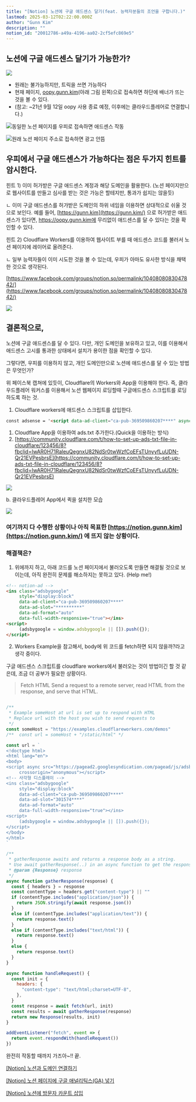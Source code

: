 ```yaml
---
title: "[Notion] 노션에 구글 애드센스 달기(feat. 능력자분들의 조언을 구합니다.)"
lastmod: 2025-03-12T02:22:00.000Z
author: "Gunn Kim"
description: ""
notion_id: "20012786-a49a-4196-aa02-2cf5efc869e5"
---
```



## 노션에 구글 애드센스 달기가 가능한가?

![](https://hits.seeyoufarm.com/api/count/incr/badge.svg?url=https%3A%2F%2Fdatarecipe.notion.site%2FNotion-feat-b1f78c72991442fba28802a6c152e768&count_bg=%2379C83D&title_bg=%23555555&icon=&icon_color=%23E7E7E7&title=hits&edge_flat=true)

- 원래는 불가능하지만, 트릭을 쓰면 가능하다
- 현재 페이지, [oopy.gunn.kim](https://oopy.gunn.kim/)(아래 그림 왼쪽)으로 접속하면 하단에 배너가 뜨는 것을 볼 수 있다.
- (참고: ~21년 9월 12일 oopy 사용 종료 예정, 이후에는 클라우드플레어로 연결합니다.)

![동일한 노션 페이지를 우피로 접속하면 애드센스 작동](https://prod-files-secure.s3.us-west-2.amazonaws.com/94f51666-273a-443d-bf89-42827b5b6876/658949b9-509f-49a9-aec0-bd44be464b8c/KakaoTalk_Photo_2021-09-06-03-25-09_001.png?X-Amz-Algorithm=AWS4-HMAC-SHA256&X-Amz-Content-Sha256=UNSIGNED-PAYLOAD&X-Amz-Credential=ASIAZI2LB4666CFM2US5%2F20250314%2Fus-west-2%2Fs3%2Faws4_request&X-Amz-Date=20250314T044853Z&X-Amz-Expires=3600&X-Amz-Security-Token=IQoJb3JpZ2luX2VjEJz%2F%2F%2F%2F%2F%2F%2F%2F%2F%2FwEaCXVzLXdlc3QtMiJHMEUCIQD86neac%2Fa6s%2F%2BRgrm3SYj5TDBO36L2HZBXNQR%2FycNFkgIgJ0OF2v%2FVf7CXrBZclVBpsyh2dGV8H0xtFAPowfqYvRkqiAQI5f%2F%2F%2F%2F%2F%2F%2F%2F%2F%2FARAAGgw2Mzc0MjMxODM4MDUiDK68ywwFG%2FAAlkPMJircAx6AoUgrV7%2BDJ4lW7xVEWzMt37w%2F%2B%2F1wzFa08sVa6b8%2BSfTiGi%2BP0UFzw0VR1KXbwv4x7Dl4kKdad%2BfD%2FS%2BtYtqdtFjampwwKy6Yczm%2BTWrWIFRItjBPRP%2B21m0Q3UbSb7iVFOq6dVLryPEWN7Wm9OLIIOSkrevFnrWtL0h8JzuCi4J9%2BNyYaFWPXPpPo5s4Yy7Jlg9MfzElmdWgmuA3zz7jQohJmP4CPfx4SCe04LFAWpufXsvjMJQyhnM6hmnGZ5yfi2IB9NefJbcZQ3NFdcXi4mpaABU%2BnpMeJkcs69aD7acGhhc%2FqfltFLAc5oZbjyBzQC3ElW%2B8Rj8Cbf8k%2BjwN21nXTWJGNrygqzh0WRTyXcuJu0MfnAZSa2qsH7M5HAP%2BW9zhD16I%2Bg9Czp1ncEt%2FbdvqOSqr4cXfRciA%2Bej5b9xxg1jLt%2Fo7LdOpgkq91EYl7kIU8CkWgmHFUDxrTLQGHT8GIF2pPSfjn%2F0PC65O4iyPyiACz29aYxDdUurRFi4jIr9ZSoz85siLNbFA0PoZPcsV%2BQULsd3JygazUh1E6vFvVJJvx5XBf6AP0B%2F74IjjTxgzre%2Fl1j08r1WkWkLQ1dTOrM%2BQgkfmR%2BILJ13wD5OE9e6lBucnpwBAMIvNzr4GOqUBeZsiGK6DhfC%2FvBrcNJS6G%2Fql3JUtAq2uj8kJ6M4ZZRKjDZEQ5ZtKTyIPLsor8cx6LMpSK%2FHlZCigZIrdCGv5FSJDqbtEjm2aMkjI43FWWkr5RHZedMoqh1AGlnT%2BUTmifrn8J7x4U6UOevzgHWAaDKujckLf0XKAVZdSgfSy5%2BzrA6DM%2BIIMLa82Hqck%2FOhaVLiw81Nvz0n3CIkNi%2B%2Ba5222%2BoRV&X-Amz-Signature=1a0e761e7387aa79506bae1276099dd8e0e364410d20ebb9b0c8296020dba6ce&X-Amz-SignedHeaders=host&x-id=GetObject)

![원래 노션 페이지 주소로 접속하면 광고 안뜸](https://prod-files-secure.s3.us-west-2.amazonaws.com/94f51666-273a-443d-bf89-42827b5b6876/1fff7b37-96fe-4ac8-8eca-da21cc0db58c/KakaoTalk_Photo_2021-09-06-03-25-10_002.png?X-Amz-Algorithm=AWS4-HMAC-SHA256&X-Amz-Content-Sha256=UNSIGNED-PAYLOAD&X-Amz-Credential=ASIAZI2LB46665R5W2W3%2F20250314%2Fus-west-2%2Fs3%2Faws4_request&X-Amz-Date=20250314T044853Z&X-Amz-Expires=3600&X-Amz-Security-Token=IQoJb3JpZ2luX2VjEJz%2F%2F%2F%2F%2F%2F%2F%2F%2F%2FwEaCXVzLXdlc3QtMiJGMEQCIF9gLmELlTSAYpZeYedDQgk%2F6VEvhwP9D1rYak1CDEeyAiAFIKJ%2B8sKOQ9EjDbFykhjxxdLGp9CkPzk6gz7Mg1R6wSqIBAjl%2F%2F%2F%2F%2F%2F%2F%2F%2F%2F8BEAAaDDYzNzQyMzE4MzgwNSIMeltLKYHYHWkQpTJsKtwDVsc6C3nGbM9jCu2nc1TE7kELJ7rU0NW8eH8p8BB9f%2BWfCSymOxpn63dilaeGF7cpswl3N%2FyYS17iiX%2F6HDa5eBYwVxZ%2FAuexyM0nk%2FGPi%2FK%2BFQu3mSnQwS0J%2Fg%2ByEpIJ6l2wxm5tUAgzF8gDTX4LZ9yUcWnU5zxJxsy4WW2b2bgLbdG4hmwsfDmMW2%2BJt3xrSDES6WcnCOyrkjdwWO%2BVpJWhqcAU35%2B03elgq6lLiNRgRamCBQhWz6%2BQs6oaxRhPTcBBpXUthMMUgatDZZaerJWk8ovTUsBXIDLxUQymy8GaeNt8Iyb0wFQ2tVvitD%2FwvBwfh26VI9yxf%2F6q5%2Bak3fHP%2BQafNE%2FhtOyFfPRGl66vbEy1KRz4dC%2Fs%2BFMHQ6iv%2BmFiFy1DJZYwXktIpE0Ye7g7BdZxvX6Ch5HAjNbBO1xZrCxJGOPl9fCZwI4j8etaymrbEJAczDno0DwONjIcF36t4uHNa03uX09Qty%2BCC2r%2FdPAQ0UHKYc0txv3fMk%2B5Ch72T8uqlluZDPVsX%2FwIb1ly%2BFrVUZJHhtv373hrUeEEGRTFj1hIbQLdnIuZM0PkhSSl%2BpgFgkzdSskkOOQuSIBr%2FcctYY5qTIVEjH6oIGyA28EiOKK2r6SAnxow0czOvgY6pgGgz2QiCJl1AlgrSj%2FFlZjhlOo9y4RwsP8PsGgsjFQpUQ7reFrFvI%2Fg9HcKp%2BOiZmWrgndm5ed3zHElXyYvyP%2FZJ9HxtoKUaDho1feJiOTjrfhP%2BiGh6GBiX0UF2wilaLig2fzDhuGlPb9mE9Nk6GkACTZo7atUef%2BxCeOU0wzfOU3TBoCJ%2FVXyhytLG%2F654I3YUtYMex6U3SacFWTdHkYxkiYJ%2F6yZ&X-Amz-Signature=08852a10c34b8605580874112f9f4f05ca62c0071809375dbcd39bc4dd6ee369&X-Amz-SignedHeaders=host&x-id=GetObject)


## 우피에서 구글 애드센스가 가능하다는 점은 두가지 힌트를 암시한다.


힌트 1) 이미 허가받은 구글 애드센스 계정과 해당 도메인을 활용한다. (노션 페이지만으로 웹사이트를 만들고 심사를 받는 것은 가능은 할테지만, 통과가 쉽지는 않을듯)

ㄴ 이미 구글 애드센스를 허가받은 도메인의 하위 네임을 이용하면 상대적으로 쉬울 것으로 보인다. 예를 들어, [https://gunn.kim](https://gunn.kim/) 으로 허가받은 애드센스가 있다면, https://oopy.gunn.kim에 무리없이 애드센스를 달 수 있다는 것을 확인할 수 있다.


힌트 2) Cloudflare Workers를 이용하여 웹사이트 부를 때 애드센스 코드를 불러서 노션 페이지에 레이어로 올려준다.

ㄴ 일부 능력자들이 이미 시도한 것을 볼 수 있는데, 우피가 아마도 유사한 방식을 채택한 것으로 생각된다.

[https://www.facebook.com/groups/notion.so/permalink/1040808083047842/](https://www.facebook.com/groups/notion.so/permalink/1040808083047842/)

![](https://prod-files-secure.s3.us-west-2.amazonaws.com/94f51666-273a-443d-bf89-42827b5b6876/9cdd736c-cfd8-4eb8-919b-a905146f2a03/Untitled.png?X-Amz-Algorithm=AWS4-HMAC-SHA256&X-Amz-Content-Sha256=UNSIGNED-PAYLOAD&X-Amz-Credential=ASIAZI2LB46627DCBZWK%2F20250314%2Fus-west-2%2Fs3%2Faws4_request&X-Amz-Date=20250314T044849Z&X-Amz-Expires=3600&X-Amz-Security-Token=IQoJb3JpZ2luX2VjEJz%2F%2F%2F%2F%2F%2F%2F%2F%2F%2FwEaCXVzLXdlc3QtMiJGMEQCIBBS59tyYE7XwyCcngrQg8rQMaOJYGEjb%2Bp73Mycv56DAiB%2FSYGvKqL9K4BhthK3vjTdtkiJ131Tqxm8MgSU4%2BPLoSqIBAjl%2F%2F%2F%2F%2F%2F%2F%2F%2F%2F8BEAAaDDYzNzQyMzE4MzgwNSIM%2FrnM5ScKf%2BXOvJHcKtwDodV%2F2qdNbASTeb9N%2FdZErH%2BoMibxu1dy7rvSd6kIW4ksYSNOw7cSSXlNjKDrqHgpARoKkkueaNMNZ93DpyQrOZAZ9joh6gP5msK%2Fhfb%2B1lMsvJZNTduzZgzNoSlwWjr3ikACAEtFsnhTA1VdgDE7dEdSZkODEMHzDhJtOKr6PTR%2BjLZWeU%2BwxtFyMiI17IVLKX%2BGuJs3NivJJTN3zPdyqzoyBEyuhXqizosdlhqZu0VChJwYqhVWCdz0cadtLnW%2Fl3VBT5IiD7p8GivRqPyK7vRkYoCDV1o3M1Wuwr0gRfDg%2B0%2Fx6OhqW%2FCb23fedJy99E%2FOGry%2F3kLA5gXywZ7APDVEsWa2cS5nRCClIHSmBXgRNdpr62sZpKmVwOqxksJl08YBzpWzIyI4hvrXBmlLA0xjacGuOgdP%2B7hBHeJk0L%2BTgzm3ueLgAuZvyjaZo%2B%2FjumsqOAbzCFdI7K7bM8EPn7xqvqsbPzZLX17idBMaV%2FvQ5CJZ4JZ2RIWPWA2m9zb4RbURJ04fApizcBRK%2B7LRjlgA0uhLvPJAl6lzuL5IYjGx2otDfUYXuh8SyFZH3auRdD2aJ9iKpNthoSBNwZqrNv9rI%2BGKoL5O%2FJzivMfy0WDoKOLKcmbgq0piwWYw9MzOvgY6pgFqYUEh1KceP3Xt2rZYQ6tFRm1q%2FP4UJjfdjvVXO3l5MeodC0M%2FmhXaKQf8NaiIE%2BDLalTzJkEUhCRq5CQh8OSrVp%2FbrYbZzdSgMW5SHv8lUQkEmSx1BnxAFIuBEfhyJtnUKA%2F%2B%2B%2BitdqWQQj8zxcxGPmnk5wG50xKbfmMZ%2FSPDPvQzBqVLeCbPtYEmRDemcwXjrvVECR35XNuR0mrHel4XH9WIdYU%2F&X-Amz-Signature=b5a6b2e2b086a5190890d3640630bc54df9d01714e505181a0599c45f3be3bfb&X-Amz-SignedHeaders=host&x-id=GetObject)



## 결론적으로, 

노션에 구글 애드센스를 달 수 있다. 다만, 개인 도메인을 보유하고 있고, 이를 이용해서 애드센스 고시를 통과한 상태에서 설치가 용이한 점을 확인할 수 있다.


그렇다면, 우피를 이용하지 않고, 개인 도메인만으로 노션에 애드센스를 달 수 있는 방법은 무엇인가?

위 페이스북 캡쳐에 있듯이, Cloudflare의 Workers와 App을 이용해야 한다. 즉, 클라우드플레어 워커스를 이용해서 노션 웹페이지 로딩할때 구글애드센스 스크립트를 로딩하도록 하는 것.

1. Cloudflare workers에 애드센스 스크립트를 삽입한다.
```html
const adsense = '<script data-ad-client="ca-pub-369509860207****" async src="https://pagead2.googlesyndication.com/.../js/adsbygoogle.js"></script>';
```

1. Cloudflare App을 이용하여 ads.txt 추가한다.(Quick을 이용하는 방식)
1. [https://community.cloudflare.com/t/how-to-set-up-ads-txt-file-in-cloudflare/123456/8?fbclid=IwAR0H71RaleuQegnxU82NdSr0twWzfCoEFsTUnyyfLuUDN-Qr21EVPesbrsE](https://community.cloudflare.com/t/how-to-set-up-ads-txt-file-in-cloudflare/123456/8?fbclid=IwAR0H71RaleuQegnxU82NdSr0twWzfCoEFsTUnyyfLuUDN-Qr21EVPesbrsE)

![](https://prod-files-secure.s3.us-west-2.amazonaws.com/94f51666-273a-443d-bf89-42827b5b6876/8f1a3924-e015-41f1-b546-8c6dab9386b2/Untitled.png?X-Amz-Algorithm=AWS4-HMAC-SHA256&X-Amz-Content-Sha256=UNSIGNED-PAYLOAD&X-Amz-Credential=ASIAZI2LB466WMW5C4QB%2F20250314%2Fus-west-2%2Fs3%2Faws4_request&X-Amz-Date=20250314T044854Z&X-Amz-Expires=3600&X-Amz-Security-Token=IQoJb3JpZ2luX2VjEJz%2F%2F%2F%2F%2F%2F%2F%2F%2F%2FwEaCXVzLXdlc3QtMiJHMEUCIGQa2c9o7W1stLfqBAtftx0iYHwKYZZxnoJXxuWNArAYAiEAvO%2B1uBtKGWHbt9RAYDVAm4E3aMxKijAH5lIB%2BYYQ6S4qiAQI5f%2F%2F%2F%2F%2F%2F%2F%2F%2F%2FARAAGgw2Mzc0MjMxODM4MDUiDKOomI86955CZv%2BZoircA6pRZDPzSVu1gQWhtPsC406vJMSnNenuweu%2FmSXzH5ixiYihseYAvaV4WmJo7vr%2FUqzkc%2F1wvbdgel48%2FR%2BsnDOXTHmp6J7RIIEpAU2hkTfGZLG3EKG9YGH5az6xWwvX5GFJch1wUQ1Zn8H9hpK88F8%2ByF%2FGbv1Ogv%2BTggzcTelbVIzPZVjtNdONOPB7X%2F%2Fjg%2F7I%2FLgk80U3GgKL2PFjAw3ydS6G%2BppbcxknUU5RQrkRm9uzjWm%2FrGlmzsFEXrTGVNH%2BvMdgfY6BnBI1%2BBnPY4VR5oAug8kopGjS6BjT0MYnqxr6Qu3k113ofm6NDpPLBPzAOz0J5EotJT3amXBwmeexnQs5mVuK13%2Bb80VjudRAL%2BhT7GHBPWdEVNOuTekC2T6aFYoYBW%2B3TFyHpToXUk5Fxx7LPo3eTBz6wd%2FCqTCjktfgTtX7M1O3VgpkvbpiMFrihP87L1%2FbDZAd6Dnlk%2BCEngB%2BoE94aE8vO%2FS9qbJT9XPvzEkgsOKFDtN9GZzNlsYWqcF0pMO%2FUtRQ%2FE0346NeRit1ldezmsd9SaMHjJRkL8xfFg9gTnWwHObF1Ls1w9AVTnLqJeV8HdRZYiLGaJVDW42%2FrvV0xsKEtj%2BPLmh4mjgK2n2%2BSGYl8LSBMM7Mzr4GOqUBv35eYBhF242vbKne3O94BIZiYJyOSHEifWd1NYJ7HktlWaIQ4KzP%2Bf%2FlUbU3447eBzJ1J19lsUkVD%2FOZoWevPuaKUf4tlzfLf8KBgwiBvZNYIX5kG5guEurWLXmVxLHMZGDXLYYp8Bp2mv%2BmiUQPwDQOiLz4gd%2F%2BABZdYtqTfGcvfvbh4SGZJntwy2HRVF0mnB%2B8LPcYdcDj0FcVYd8WQS418DZ%2F&X-Amz-Signature=eb5ef3cf57ebb8298b99bd278ae715a58021305748f2380f5d9316333d616908&X-Amz-SignedHeaders=host&x-id=GetObject)

b. 클라우드플레어 App에서 퀵을 설치한 모습

![](https://prod-files-secure.s3.us-west-2.amazonaws.com/94f51666-273a-443d-bf89-42827b5b6876/0e91cd1e-3200-4d65-b475-35e7c844443c/Untitled.png?X-Amz-Algorithm=AWS4-HMAC-SHA256&X-Amz-Content-Sha256=UNSIGNED-PAYLOAD&X-Amz-Credential=ASIAZI2LB466WMW5C4QB%2F20250314%2Fus-west-2%2Fs3%2Faws4_request&X-Amz-Date=20250314T044854Z&X-Amz-Expires=3600&X-Amz-Security-Token=IQoJb3JpZ2luX2VjEJz%2F%2F%2F%2F%2F%2F%2F%2F%2F%2FwEaCXVzLXdlc3QtMiJHMEUCIGQa2c9o7W1stLfqBAtftx0iYHwKYZZxnoJXxuWNArAYAiEAvO%2B1uBtKGWHbt9RAYDVAm4E3aMxKijAH5lIB%2BYYQ6S4qiAQI5f%2F%2F%2F%2F%2F%2F%2F%2F%2F%2FARAAGgw2Mzc0MjMxODM4MDUiDKOomI86955CZv%2BZoircA6pRZDPzSVu1gQWhtPsC406vJMSnNenuweu%2FmSXzH5ixiYihseYAvaV4WmJo7vr%2FUqzkc%2F1wvbdgel48%2FR%2BsnDOXTHmp6J7RIIEpAU2hkTfGZLG3EKG9YGH5az6xWwvX5GFJch1wUQ1Zn8H9hpK88F8%2ByF%2FGbv1Ogv%2BTggzcTelbVIzPZVjtNdONOPB7X%2F%2Fjg%2F7I%2FLgk80U3GgKL2PFjAw3ydS6G%2BppbcxknUU5RQrkRm9uzjWm%2FrGlmzsFEXrTGVNH%2BvMdgfY6BnBI1%2BBnPY4VR5oAug8kopGjS6BjT0MYnqxr6Qu3k113ofm6NDpPLBPzAOz0J5EotJT3amXBwmeexnQs5mVuK13%2Bb80VjudRAL%2BhT7GHBPWdEVNOuTekC2T6aFYoYBW%2B3TFyHpToXUk5Fxx7LPo3eTBz6wd%2FCqTCjktfgTtX7M1O3VgpkvbpiMFrihP87L1%2FbDZAd6Dnlk%2BCEngB%2BoE94aE8vO%2FS9qbJT9XPvzEkgsOKFDtN9GZzNlsYWqcF0pMO%2FUtRQ%2FE0346NeRit1ldezmsd9SaMHjJRkL8xfFg9gTnWwHObF1Ls1w9AVTnLqJeV8HdRZYiLGaJVDW42%2FrvV0xsKEtj%2BPLmh4mjgK2n2%2BSGYl8LSBMM7Mzr4GOqUBv35eYBhF242vbKne3O94BIZiYJyOSHEifWd1NYJ7HktlWaIQ4KzP%2Bf%2FlUbU3447eBzJ1J19lsUkVD%2FOZoWevPuaKUf4tlzfLf8KBgwiBvZNYIX5kG5guEurWLXmVxLHMZGDXLYYp8Bp2mv%2BmiUQPwDQOiLz4gd%2F%2BABZdYtqTfGcvfvbh4SGZJntwy2HRVF0mnB%2B8LPcYdcDj0FcVYd8WQS418DZ%2F&X-Amz-Signature=7c99916c9ce5fb72daf8c4a7bc55f0cabd88bf1284d0bcd29f0e66cc93123488&X-Amz-SignedHeaders=host&x-id=GetObject)




### 여기까지 다 수행한 상황이나 아직 목표한 [https://notion.gunn.kim](https://notion.gunn.kim/) 에 뜨지 않는 상황이다.


### 해결책은?

1) 위에까지 하고, 아래 코드를 노션 페이지에서 불러오도록 만들면 해결될 것으로 보이는데, 아직 완전히 문제를 해소하지는 못하고 있다. (Help me!)

```html
<!-- notion-ad -->
<ins class="adsbygoogle"
     style="display:block"
     data-ad-client="ca-pub-369509860207****"
     data-ad-slot="**********"
     data-ad-format="auto"
     data-full-width-responsive="true"></ins>
<script>
     (adsbygoogle = window.adsbygoogle || []).push({});
</script>
```


2) Workers Example을 참고해서, body에 위 코드를 fetch하면 되지 않을까?라고 생각 중이다.

구글 애드센스 스크립트를 cloudflare workers에서 불러오는 것이 방법이긴 할 것 같은데, 조금 더 공부가 필요한 상황이다.

> Fetch HTML
Send a request to a remote server, read HTML from the response, and serve that HTML.

```javascript

/**
 * Example someHost at url is set up to respond with HTML
 * Replace url with the host you wish to send requests to
 */
const someHost = "https://examples.cloudflareworkers.com/demos"
/**  const url = someHost + "/static/html" */

const url = `
<!doctype html>
<html lang="en">
<body>
<script async src="https://pagead2.googlesyndication.com/pagead/js/adsbygoogle.js?client=ca-pub-369509860207****"
     crossorigin="anonymous"></script>
<!-- 사각형 디스플레이 -->
<ins class="adsbygoogle"
     style="display:block"
     data-ad-client="ca-pub-369509860207****"
     data-ad-slot="301574****"
     data-ad-format="auto"
     data-full-width-responsive="true"></ins>
<script>
     (adsbygoogle = window.adsbygoogle || []).push({});
</script>
</body>
</html>
`

/**
 * gatherResponse awaits and returns a response body as a string.
 * Use await gatherResponse(..) in an async function to get the response body
 * @param {Response} response
 */
async function gatherResponse(response) {
  const { headers } = response
  const contentType = headers.get("content-type") || ""
  if (contentType.includes("application/json")) {
    return JSON.stringify(await response.json())
  }
  else if (contentType.includes("application/text")) {
    return response.text()
  }
  else if (contentType.includes("text/html")) {
    return response.text()
  }
  else {
    return response.text()
  }
}

async function handleRequest() {
  const init = {
    headers: {
      "content-type": "text/html;charset=UTF-8",
    },
  }
  const response = await fetch(url, init)
  const results = await gatherResponse(response)
  return new Response(results, init)
}

addEventListener("fetch", event => {
  return event.respondWith(handleRequest())
})
```


완전히 작동할 때까지 가즈아~!! 끝.



[[Notion] 노션과 도메인 연결하기](https://www.notion.so/736f0e70d77e447a9cb9a7b85b984c96) 

[[Notion] 노션 페이지에 구글 애널리틱스(GA) 넣기](https://www.notion.so/98f036d8186942f78a3b0b1e5293b306) 

[[Notion] 노션에 방문자 카운트 삽입](https://www.notion.so/30f7001845844848b437c6784a1b5b7e) 



